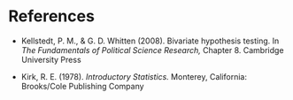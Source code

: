 # References

* Kellstedt, P. M., & G. D. Whitten (2008). Bivariate hypothesis
  testing. In _The Fundamentals of Political Science Research,_
  Chapter 8. Cambridge University Press

* Kirk, R. E. (1978). _Introductory Statistics._ Monterey, California:
  Brooks/Cole Publishing Company
